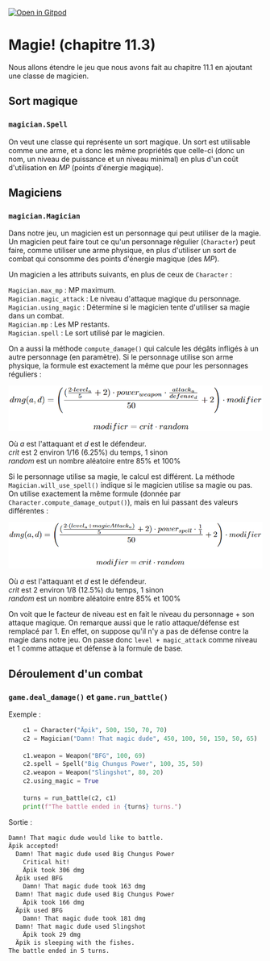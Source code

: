 [![Open in Gitpod](https://gitpod.io/button/open-in-gitpod.svg)](https://gitpod-redirect-0.herokuapp.com/)

# Magie! (chapitre 11.3)

<!-- Avant de commencer. Consulter les instructions à suivre dans [instructions.md](instructions.md) -->

Nous allons étendre le jeu que nous avons fait au chapitre 11.1 en ajoutant une classe de magicien.

## Sort magique
### `magician.Spell`

On veut une classe qui représente un sort magique. Un sort est utilisable comme une arme, et a donc les même propriétés que celle-ci (donc un nom, un niveau de puissance et un niveau minimal) en plus d'un coût d'utilisation en *MP* (points d'énergie magique). 

## Magiciens
### `magician.Magician`

Dans notre jeu, un magicien est un personnage qui peut utiliser de la magie. Un magicien peut faire tout ce qu'un personnage régulier (`Character`) peut faire, comme utiliser une arme physique, en plus d'utiliser un sort de combat qui consomme des points d'énergie magique (des *MP*).

Un magicien a les attributs suivants, en plus de ceux de `Character` :

`Magician.max_mp` : MP maximum. <br>
`Magician.magic_attack` : Le niveau d'attaque magique du personnage. <br>
`Magician.using_magic` : Détermine si le magicien tente d'utiliser sa magie dans un combat. <br>
`Magician.mp` : Les MP restants. <br>
`Magician.spell` : Le sort utilisé par le magicien. <br>

On a aussi la méthode `compute_damage()` qui calcule les dégâts infligés à un autre personnage (en paramètre). Si le personnage utilise son arme physique, la formule est exactement la même que pour les personnages réguliers :

<img src="doc/assets/dmg_eq.png" width="600">

Où *a* est l'attaquant et *d* est le défendeur. <br>
*crit* est 2 environ 1/16 (6.25%) du temps, 1 sinon <br>
*random* est un nombre aléatoire entre 85% et 100%

Si le personnage utilise sa magie, le calcul est différent. La méthode `Magician.will_use_spell()` indique si le magicien utilise sa magie ou pas. On utilise exactement la même formule (donnée par `Character.compute_damage_output()`), mais en lui passant des valeurs différentes :

<img src="doc/assets/dmg_eq_mag.png" width="600">

Où *a* est l'attaquant et *d* est le défendeur. <br>
*crit* est 2 environ 1/8 (12.5%) du temps, 1 sinon <br>
*random* est un nombre aléatoire entre 85% et 100%

On voit que le facteur de niveau est en fait le niveau du personnage + son attaque magique. On remarque aussi que le ratio attaque/défense est remplacé par 1. En effet, on suppose qu'il n'y a pas de défense contre la magie dans notre jeu. On passe donc `level + magic_attack` comme niveau et 1 comme attaque et défense à la formule de base.

## Déroulement d'un combat

### `game.deal_damage()` et `game.run_battle()`

Exemple :
```python
	c1 = Character("Äpik", 500, 150, 70, 70)
	c2 = Magician("Damn! That magic dude", 450, 100, 50, 150, 50, 65)

	c1.weapon = Weapon("BFG", 100, 69)
	c2.spell = Spell("Big Chungus Power", 100, 35, 50)
	c2.weapon = Weapon("Slingshot", 80, 20)
	c2.using_magic = True

	turns = run_battle(c2, c1)
	print(f"The battle ended in {turns} turns.")
```

Sortie :
```
Damn! That magic dude would like to battle.
Äpik accepted!
  Damn! That magic dude used Big Chungus Power
    Critical hit!
    Äpik took 306 dmg
  Äpik used BFG
    Damn! That magic dude took 163 dmg
  Damn! That magic dude used Big Chungus Power
    Äpik took 166 dmg
  Äpik used BFG
    Damn! That magic dude took 181 dmg
  Damn! That magic dude used Slingshot
    Äpik took 29 dmg
  Äpik is sleeping with the fishes.
The battle ended in 5 turns.
```
